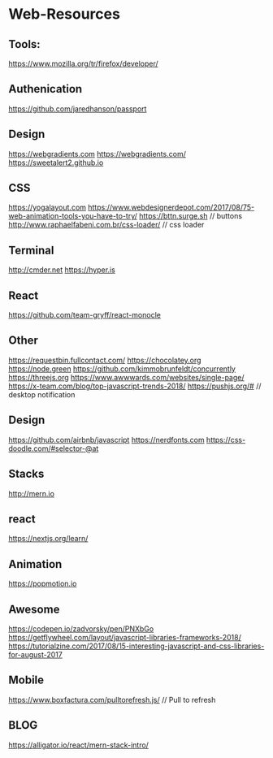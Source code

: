# Web-Resources

## Tools:
https://www.mozilla.org/tr/firefox/developer/

## Authenication
https://github.com/jaredhanson/passport

## Design
https://webgradients.com
https://webgradients.com/
https://sweetalert2.github.io

## CSS
https://yogalayout.com
https://www.webdesignerdepot.com/2017/08/75-web-animation-tools-you-have-to-try/
https://bttn.surge.sh // buttons
http://www.raphaelfabeni.com.br/css-loader/ // css loader

## Terminal
http://cmder.net
https://hyper.is

## React
https://github.com/team-gryff/react-monocle

## Other
https://requestbin.fullcontact.com/
https://chocolatey.org
https://node.green
https://github.com/kimmobrunfeldt/concurrently
https://threejs.org
https://www.awwwards.com/websites/single-page/
https://x-team.com/blog/top-javascript-trends-2018/
https://pushjs.org/# // desktop notification

## Design
https://github.com/airbnb/javascript
https://nerdfonts.com
https://css-doodle.com/#selector-@at

## Stacks
http://mern.io

## react
https://nextjs.org/learn/

## Animation
https://popmotion.io


## Awesome

https://codepen.io/zadvorsky/pen/PNXbGo
https://getflywheel.com/layout/javascript-libraries-frameworks-2018/
https://tutorialzine.com/2017/08/15-interesting-javascript-and-css-libraries-for-august-2017


## Mobile
https://www.boxfactura.com/pulltorefresh.js/  // Pull to refresh

## BLOG
https://alligator.io/react/mern-stack-intro/
